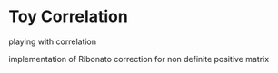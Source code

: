 # Toy Correlation

playing with correlation

implementation of Ribonato correction for non definite positive matrix